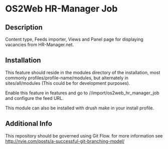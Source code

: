 OS2Web HR-Manager Job
=============================

Description
-----------
Content type, Feeds importer, Views and Panel page for displaying vacancies from HR-Manager.net.

Installation
------------
This feature should reside in the modules directory of the installation,
most commonly profiles/profile-name/modules, but alternately in 
sites/all/modules (This could be for development purposes).

Enable this feature in features and go to //import/os2web_hr_manager_job and configure the feed URL.

This module can also be installed with drush make in your install profile.

Additional Info
---------------
This repository should be governed using Git Flow. for more information see
http://nvie.com/posts/a-successful-git-branching-model/
